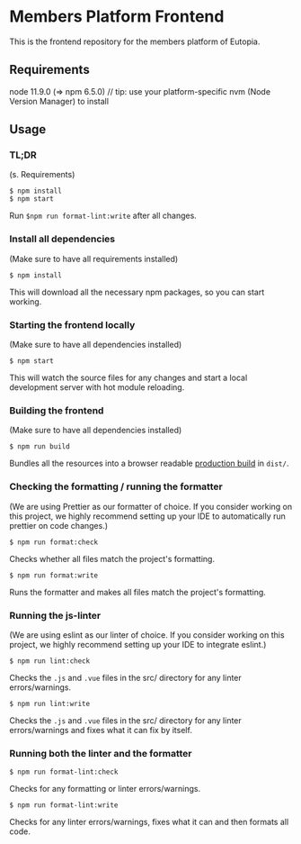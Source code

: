 # Members Platform Frontend

This is the frontend repository for the members platform of Eutopia.

## Requirements

node 11.9.0 (=> npm 6.5.0) // tip: use your platform-specific nvm (Node Version Manager) to install

## Usage

### TL;DR

(s. Requirements)

```
$ npm install
$ npm start
```

Run `$npm run format-lint:write` after all changes.

### Install all dependencies

(Make sure to have all requirements installed)

```
$ npm install
```

This will download all the necessary npm packages, so you can start working.

### Starting the frontend locally

(Make sure to have all dependencies installed)

```
$ npm start
```

This will watch the source files for any changes and start a local development server with hot module reloading.

### Building the frontend

(Make sure to have all dependencies installed)

```
$ npm run build
```

Bundles all the resources into a browser readable [production build](https://parceljs.org/production.html) in `dist/`.

### Checking the formatting / running the formatter

(We are using Prettier as our formatter of choice. If you consider working on this project, we highly recommend setting up your IDE to automatically run prettier on code changes.)

```
$ npm run format:check
```

Checks whether all files match the project's formatting.

```
$ npm run format:write
```

Runs the formatter and makes all files match the project's formatting.

### Running the js-linter

(We are using eslint as our linter of choice. If you consider working on this project, we highly recommend setting up your IDE to integrate eslint.)

```
$ npm run lint:check
```

Checks the `.js` and `.vue` files in the src/ directory for any linter errors/warnings.

```
$ npm run lint:write
```

Checks the `.js` and `.vue` files in the src/ directory for any linter errors/warnings and fixes what it can fix by itself.

### Running both the linter and the formatter

```
$ npm run format-lint:check
```

Checks for any formatting or linter errors/warnings.

```
$ npm run format-lint:write
```

Checks for any linter errors/warnings, fixes what it can and then formats all code.
